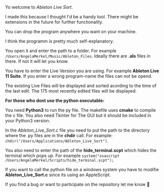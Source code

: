 Yo welcome to _Ableton Live Sort_. 

I made this because I thought I'd be a handy tool. There might be extensions in the future for further functionality.

You can drop the program anywhere you want on your machine.

I think the programm is pretty much self-explanatory. 

You open it and enter the path to a folder. For example `/Users/AngelaMerkel/Music/Ableton_Files`. Ideally there are **.als** files in there. If not it will let you know. 

You have to enter the Live Version you are using. For example **Ableton Live 11 Suite**. If you enter a wrong program-name the files can not be opend.

The existing Live Files will be displayed and sorted acording to the time of the last edit. The 175 most recently edited files will be displayed.

**For those who dont use the python executable:**

You need **Python3** to run the py file. The makefile uses **cmake** to compile the c file. You also need Tkinter for The GUI but it should be included in your Python3 version.

In the _Ableton_Live_Sort.c_ file you need to put the path to the directory where the .py files are in the **chdir** call. For example: `chdir("/Users/Applications/Ableton_Live_Sort")`.

You also need to enter the path of the **hide_terminal.scpt** which hides the terminal which pops up. For example `system("osascript /Users/AngelaMerkel/Scripts/hide_terminal.scpt");`

If you want to call the python file on a windows system you have to modifie **Ableton_Live_Sort.c** since its using an AppleScript.

If you find a bug or want to participate on the repository let me know 💋